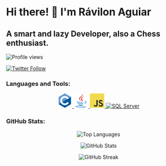 # Hi there! 👋 I'm Rávilon Aguiar

## A smart and lazy Developer, also a Chess enthusiast.

![Profile views](https://komarev.com/ghpvc/?username=ravilon&label=Profile%20views&color=0e75b6&style=flat)

[![Twitter Follow](https://img.shields.io/twitter/follow/raviilon?logo=twitter&style=for-the-badge)](https://twitter.com/raviilon)

### Languages and Tools:

<p align="center">
  <a href="https://www.cprogramming.com/" target="_blank" rel="noreferrer">
    <img src="https://raw.githubusercontent.com/devicons/devicon/master/icons/c/c-original.svg" alt="C" width="40" height="40"/>
  </a>
  <a href="https://www.java.com" target="_blank" rel="noreferrer">
    <img src="https://raw.githubusercontent.com/devicons/devicon/master/icons/java/java-original.svg" alt="Java" width="40" height="40"/>
  </a>
  <a href="https://developer.mozilla.org/en-US/docs/Web/JavaScript" target="_blank" rel="noreferrer">
    <img src="https://raw.githubusercontent.com/devicons/devicon/master/icons/javascript/javascript-original.svg" alt="JavaScript" width="40" height="40"/>
  </a>
  <a href="https://www.microsoft.com/en-us/sql-server" target="_blank" rel="noreferrer">
    <img src="https://www.svgrepo.com/show/303229/microsoft-sql-server-logo.svg" alt="SQL Server" width="40" height="40"/>
  </a>
</p>

### GitHub Stats:

<p align="center">
  <img src="https://github-readme-stats.vercel.app/api/top-langs?username=ravilon&show_icons=true&locale=en&layout=compact&theme=dark" alt="Top Languages"/>
</p>

<p align="center">
  <img src="https://github-readme-stats.vercel.app/api?username=ravilon&show_icons=true&locale=en&theme=dark" alt="GitHub Stats"/>
</p>

<p align="center">
  <img src="https://github-readme-streak-stats.herokuapp.com/?user=ravilon&theme=dark" alt="GitHub Streak"/>
</p>
